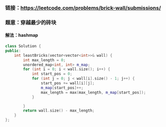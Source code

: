 ###  链接：https://leetcode.com/problems/brick-wall/submissions/

### 题意：穿越最少的砖块

#### 解法：hashmap

```c++
class Solution {
public:
    int leastBricks(vector<vector<int>>& wall) {
        int max_length = 0;
        unordered_map<int, int> m_map;
        for (int i = 0; i < wall.size(); i++) {
            int start_pos = 0;
            for (int j = 0; j < wall[i].size() - 1; j++) {
                start_pos += wall[i][j];
                m_map[start_pos]++;
                max_length = max(max_length, m_map[start_pos]);
            }

        }
        return wall.size() - max_length;
    }
};
```

